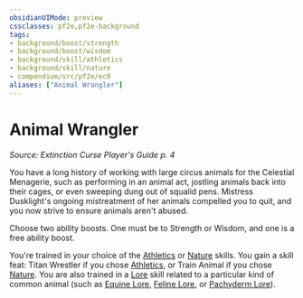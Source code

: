 ```yaml
---
obsidianUIMode: preview
cssclasses: pf2e,pf2e-background
tags:
- background/boost/strength
- background/boost/wisdom
- background/skill/athletics
- background/skill/nature
- compendium/src/pf2e/ec0
aliases: ["Animal Wrangler"]
---
```

# Animal Wrangler
*Source: Extinction Curse Player's Guide p. 4*  

You have a long history of working with large circus animals for the Celestial Menagerie, such as performing in an animal act, jostling animals back into their cages, or even sweeping dung out of squalid pens. Mistress Dusklight's ongoing mistreatment of her animals compelled you to quit, and you now strive to ensure animals aren't abused.

Choose two ability boosts. One must be to Strength or Wisdom, and one is a free ability boost.

You're trained in your choice of the [Athletics](compendium/skills.md#Athletics) or [Nature](compendium/skills.md#Nature) skills. You gain a skill feat: Titan Wrestler if you chose [Athletics](compendium/skills.md#Athletics), or Train Animal if you chose [Nature](compendium/skills.md#Nature). You are also trained in a [Lore](compendium/skills.md#Lore) skill related to a particular kind of common animal (such as [Equine Lore](compendium/skills.md#Lore), [Feline Lore](compendium/skills.md#Lore), or [Pachyderm Lore](compendium/skills.md#Lore)).
